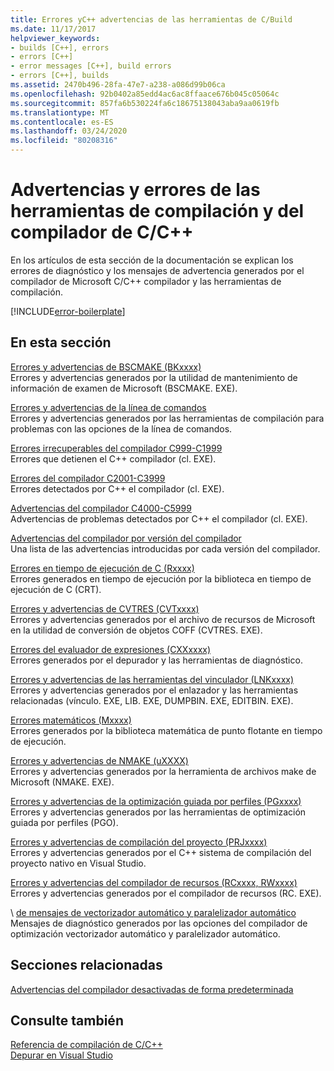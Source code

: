 ```yaml
---
title: Errores yC++ advertencias de las herramientas de C/Build
ms.date: 11/17/2017
helpviewer_keywords:
- builds [C++], errors
- errors [C++]
- error messages [C++], build errors
- errors [C++], builds
ms.assetid: 2470b496-28fa-47e7-a238-a086d99b06ca
ms.openlocfilehash: 92b0402a85edd4ac6ac8ffaace676b045c05064c
ms.sourcegitcommit: 857fa6b530224fa6c18675138043aba9aa0619fb
ms.translationtype: MT
ms.contentlocale: es-ES
ms.lasthandoff: 03/24/2020
ms.locfileid: "80208316"
---
```

# <a name="cc-compiler-and-build-tools-errors-and-warnings"></a>Advertencias y errores de las herramientas de compilación y del compilador de C/C++

En los artículos de esta sección de la documentación se explican los errores de diagnóstico y los mensajes de advertencia generados por el compilador de Microsoft C/C++ compilador y las herramientas de compilación.

[!INCLUDE[error-boilerplate](../includes/error-boilerplate.md)]

## <a name="in-this-section"></a>En esta sección

[Errores y advertencias de BSCMAKE (BKxxxx)](../tool-errors/bscmake-errors-bk1500-through-bk4505.md) \
Errores y advertencias generados por la utilidad de mantenimiento de información de examen de Microsoft (BSCMAKE. EXE).

[Errores y advertencias de la línea de comandos](../tool-errors/command-line-errors-d8000-through-d9999.md) \
Errores y advertencias generados por las herramientas de compilación para problemas con las opciones de la línea de comandos.

[Errores irrecuperables del compilador C999-C1999](../compiler-errors-1/compiler-fatal-errors-c999-through-c1999.md) \
Errores que detienen el C++ compilador (cl. EXE).

[Errores del compilador C2001-C3999](../compiler-errors-1/compiler-errors-c2001-through-c2099.md) \
Errores detectados por C++ el compilador (cl. EXE).

[Advertencias del compilador C4000-C5999](../compiler-warnings/compiler-warnings-c4000-through-c4199.md) \
Advertencias de problemas detectados por C++ el compilador (cl. EXE).

[Advertencias del compilador por versión del compilador](../compiler-warnings/compiler-warnings-by-compiler-version.md) \
Una lista de las advertencias introducidas por cada versión del compilador.

[Errores en tiempo de ejecución de C (Rxxxx)](../tool-errors/c-runtime-errors-r6002-through-r6035.md) \
Errores generados en tiempo de ejecución por la biblioteca en tiempo de ejecución de C (CRT).

[Errores y advertencias de CVTRES (CVTxxxx)](../tool-errors/cvtres-errors-cvt1100-through-cvt4001.md) \
Errores y advertencias generados por el archivo de recursos de Microsoft en la utilidad de conversión de objetos COFF (CVTRES. EXE).

[Errores del evaluador de expresiones (CXXxxxx)](../tool-errors/expression-evaluator-errors-cxx0000-through-cxx0072.md) \
Errores generados por el depurador y las herramientas de diagnóstico.

[Errores y advertencias de las herramientas del vinculador (LNKxxxx)](../tool-errors/linker-tools-errors-and-warnings.md) \
Errores y advertencias generados por el enlazador y las herramientas relacionadas (vínculo. EXE, LIB. EXE, DUMPBIN. EXE, EDITBIN. EXE).

[Errores matemáticos (Mxxxx)](../tool-errors/math-errors-m6101-through-m6205.md) \
Errores generados por la biblioteca matemática de punto flotante en tiempo de ejecución.

[Errores y advertencias de NMAKE (uXXXX)](../tool-errors/nmake-errors-u1000-through-u4011.md) \
Errores y advertencias generados por la herramienta de archivos make de Microsoft (NMAKE. EXE).

[Errores y advertencias de la optimización guiada por perfiles (PGxxxx)](../tool-errors/profile-guided-optimization-errors-and-warnings.md) \
Errores y advertencias generados por las herramientas de optimización guiada por perfiles (PGO).

[Errores y advertencias de compilación del proyecto (PRJxxxx)](../tool-errors/project-build-errors-and-warnings-prjxxxx.md) \
Errores y advertencias generados por el C++ sistema de compilación del proyecto nativo en Visual Studio.

[Errores y advertencias del compilador de recursos (RCxxxx, RWxxxx)](../tool-errors/resource-compiler-errors-rc1000-through-rc4413.md) \
Errores y advertencias generados por el compilador de recursos (RC. EXE).

 \ [de mensajes de vectorizador automático y paralelizador automático](../tool-errors/vectorizer-and-parallelizer-messages.md)
Mensajes de diagnóstico generados por las opciones del compilador de optimización vectorizador automático y paralelizador automático.

## <a name="related-sections"></a>Secciones relacionadas

[Advertencias del compilador desactivadas de forma predeterminada](../../preprocessor/compiler-warnings-that-are-off-by-default.md)

## <a name="see-also"></a>Consulte también

[Referencia de compilación de C/C++](../../build/reference/c-cpp-building-reference.md) \
[Depurar en Visual Studio](/visualstudio/debugger/debugging-in-visual-studio)
